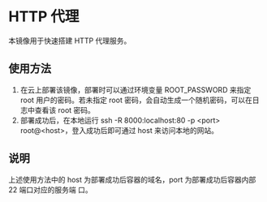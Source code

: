 # HTTP 代理

本镜像用于快速搭建 HTTP 代理服务。

## 使用方法

1. 在云上部署该镜像，部署时可以通过环境变量 ROOT_PASSWORD 来指定 root 用户的密码。若未指定 root 密码，会自动生成一个随机密码，可以在日志中查看该 root 密码。
2. 部署成功后，在本地运行 ssh -R 8000:localhost:80 -p \<port\> root@\<host\>，登入成功后即可通过 host 来访问本地的网站。

## 说明

上述使用方法中的 host 为部署成功后容器的域名，port 为部署成功后容器内部 22 端口对应的服务端
口。
